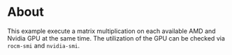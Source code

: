 # About

This example execute a matrix multiplication on each available AMD and Nvidia GPU at the same time. The utilization of the GPU can be checked via `rocm-smi` and `nvidia-smi`. 
